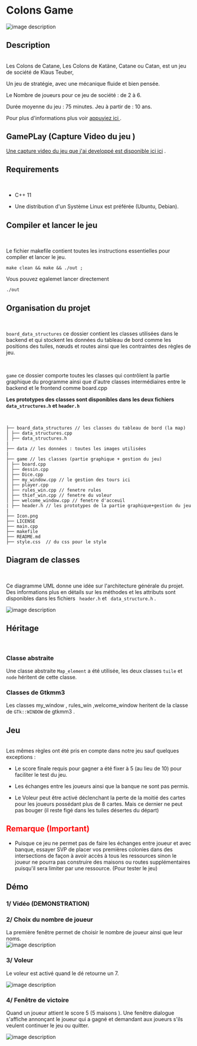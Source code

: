 

# Colons Game 

![image description](./data/logo.png) 


## Description 
<br>
Les Colons de Catane, Les Colons de Katäne, Catane ou Catan, est un jeu de société de Klaus Teuber, 

Un jeu de stratégie, avec une mécanique fluide et bien pensée. 

Le Nombre de joueurs pour ce jeu de société : de 2 à 6.  

Durée moyenne du jeu : 75 minutes. Jeu à partir de : 10 ans.  

Pour plus d'informations plus voir <a href="https://catanuniverse.com/fr" >appuyiez ici </a>. 

 
## GamePLay (Capture Video du jeu )

<a href="https://www.youtube.com/watch?v=qLEn7MC6Qcs"> Une capture video du jeu que j'ai developpé est disponible ici ici</a> . 

## Requirements 
<br> 

- C++ 11  

- Une distribution d'un Système Linux est préférée (Ubuntu, Debian). 

 
 

## Compiler et lancer le jeu 
<br>

Le fichier makefile contient toutes les instructions essentielles pour compiler et lancer le jeu.  

    make clean && make && ./out ; 

 
 

Vous pouvez egalemet lancer directement  
 

    ./out 

 
 
 

## Organisation du projet  
<br>

 
 

<code>board_data_structures</code> ce dossier contient les classes utilisées dans le backend et qui stockent les données du tableau de bord comme les positions des tuiles, nœuds et routes ainsi que les contraintes des règles de jeu. 

<br>

<code>game</code> ce dossier comporte toutes les classes qui contrôlent la partie graphique du programme ainsi que d'autre classes intermédiaires entre le backend et le frontend comme board.cpp  


<b>Les prototypes des classes sont disponibles dans les deux fichiers <code>data_structures.h</code> et <code>header.h</code> </b> 

<br>

    ├── board_data_structures // les classes du tableau de bord (la map) 
    │ ├── data_structures.cpp  
    │ ├── data_structures.h  
    | 
    ├── data // les données : toutes les images utilisées 
    | 
    ├── game // les classes (partie graphique + gestion du jeu) 
    │ ├── board.cpp 
    │ ├── dessin.cpp 
    │ ├── Dice.cpp 
    │ ├── my_window.cpp // le gestion des tours ici 
    │ ├── player.cpp 
    │ ├── rules_win.cpp // fenetre rules 
    │ ├── thief_win.cpp // fenetre du voleur  
    │ ├── welcome_window.cpp // fenetre d'acceuil 
    | ├── header.h // les prototypes de la partie graphique+gestion du jeu 
    |  
    ├── Icon.png 
    ├── LICENSE 
    ├── main.cpp 
    ├── makefile 
    ├── README.md 
    ├── style.css  // du css pour le style

 
 
 
 

## Diagram de classes  
<br>
 

Ce diagramme UML donne une idée sur l'architecture générale du projet. Des informations plus en détails sur les méthodes et les attributs sont disponibles dans les fichiers <code> header.h</code> et <code> data_structure.h</code> .  

 
 
 

![image description](Catanes_UML.png) 

 
 

## Héritage  
<br>

### Classe abstraite  

Une classe abstraite <code>Map_element</code> a été utilisée, les deux classes <code>tuile</code> et <code>node</code> héritent de cette classe. 

### Classes de Gtkmm3  

Les classes my_window , rules_win ,welcome_window heritent de la classe de <code>GTk::WINDOW</code> de gtkmm3 .  


## Jeu  
<br>
Les mêmes règles ont été pris en compte dans notre jeu sauf quelques exceptions :  

- Le score finale requis pour gagner a été fixer à 5 (au lieu de 10) pour faciliter le test du jeu.  

- Les échanges entre les joueurs ainsi que la banque ne sont pas permis. 

- Le Voleur peut être activé déclenchant la perte de la moitié des cartes pour les joueurs possédant plus de 8 cartes. Mais ce dernier ne peut pas bouger (il reste figé dans les tuiles désertes du départ)  

 
 

<h2 style="color:red"> Remarque (Important) </h2>  


- Puisque ce jeu ne permet pas de faire les échanges entre joueur et avec banque, essayer SVP de placer vos premières colonies dans des intersections de façon à avoir accès à tous les ressources sinon le joueur ne pourra pas construire des maisons ou routes supplémentaires puisqu'il sera limiter par une ressource. (Pour tester le jeu) 

 
## Démo 

### 1/ Vidéo (DEMONSTRATION)  

### 2/ Choix du nombre de joueur 

La première fenêtre permet de choisir le nombre de joueur ainsi que leur noms. 
<br>
![image description](./data/acceuil.png)

### 3/ Voleur


Le voleur est activé quand le dé retourne un 7. 
<br>

![image description](./data/voleur.png) 

### 4/ Fenêtre de victoire  

Quand un  joueur attient le score 5 (5 maisons ). Une fenêtre dialogue s'affiche annonçant le joueur qui a gagné et demandant aux joueurs s'ils veulent continuer le jeu ou quitter.  

![image description](./data/winning.png) 

 
 

 

 

 

 